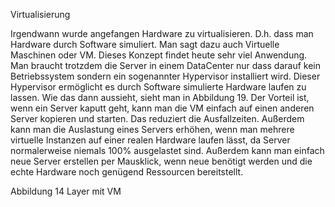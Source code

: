 Virtualisierung

Irgendwann wurde angefangen Hardware zu virtualisieren. D.h. dass man Hardware durch Software simuliert. Man sagt dazu auch Virtuelle Maschinen oder VM. Dieses Konzept findet heute sehr viel Anwendung. Man braucht trotzdem die Server in einem DataCenter nur dass darauf kein Betriebssystem sondern ein sogenannter Hypervisor installiert wird. Dieser Hypervisor ermöglicht es durch Software simulierte Hardware laufen zu lassen. Wie das dann aussieht, sieht man in Abbildung 19.  Der Vorteil ist, wenn ein Server kaputt geht, kann man die VM einfach auf einen anderen Server kopieren und starten. Das reduziert die Ausfallzeiten. Außerdem kann man die Auslastung eines Servers erhöhen, wenn man mehrere virtuelle Instanzen auf einer realen Hardware laufen lässt, da Server normalerweise niemals 100% ausgelastet sind. Außerdem kann man einfach neue Server erstellen per Mausklick, wenn neue benötigt werden und die echte Hardware noch genügend Ressourcen bereitstellt. 

Abbildung 14 Layer mit VM